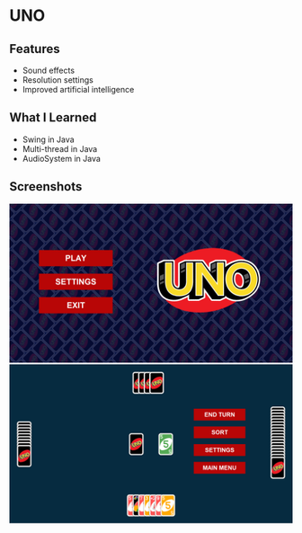 # UNO
## Features
* Sound effects
* Resolution settings
* Improved artificial intelligence

## What I Learned
* Swing in Java
* Multi-thread in Java
* AudioSystem in Java

## Screenshots
![screenshot](screenshot-0.png "Main Menu")
![screenshot](screenshot-1.png "In-game")
